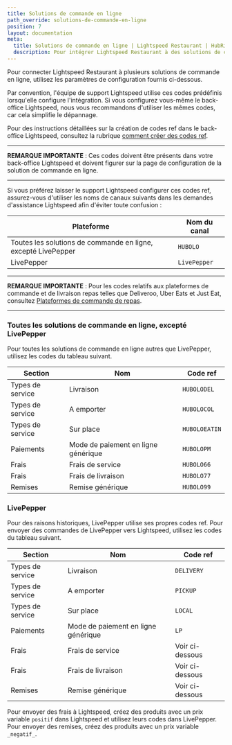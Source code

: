 ```yaml
---
title: Solutions de commande en ligne
path_override: solutions-de-commande-en-ligne
position: 7
layout: documentation
meta:
  title: Solutions de commande en ligne | Lightspeed Restaurant | HubRise
  description: Pour intégrer Lightspeed Restaurant à des solutions de commande en ligne, vous devez spécifier des codes ref dans Lightspeed et dans la page de configuration de la solution de commande.
---
```


Pour connecter Lightspeed Restaurant à plusieurs solutions de commande en ligne, utilisez les paramètres de configuration fournis ci-dessous.

Par convention, l'équipe de support Lightspeed utilise ces codes prédéfinis lorsqu'elle configure l'intégration. Si vous configurez vous-même le back-office Lightspeed, nous vous recommandons d'utiliser les mêmes codes, car cela simplifie le dépannage.

Pour des instructions détaillées sur la création de codes ref dans le back-office Lightspeed, consultez la rubrique [comment créer des codes ref](/apps/lightspeed-restaurant/faqs/create-ref-codes).

---

**REMARQUE IMPORTANTE** : Ces codes doivent être présents dans votre back-office Lightspeed et doivent figurer sur la page de configuration de la solution de commande en ligne.

---

Si vous préférez laisser le support Lightspeed configurer ces codes ref, assurez-vous d'utiliser les noms de canaux suivants dans les demandes d'assistance Lightspeed afin d'éviter toute confusion :

| Plateforme                                                    | Nom du canal |
| ------------------------------------------------------------- | ------------ |
| Toutes les solutions de commande en ligne, excepté LivePepper | `HUBOLO`     |
| LivePepper                                                    | `LivePepper` |

---

**REMARQUE IMPORTANTE** : Pour les codes relatifs aux plateformes de commande et de livraison repas telles que Deliveroo, Uber Eats et Just Eat, consultez [Plateformes de commande de repas](/apps/lightspeed-restaurant/food-ordering-platforms).

---

### Toutes les solutions de commande en ligne, excepté LivePepper

Pour toutes les solutions de commande en ligne autres que LivePepper, utilisez les codes du tableau suivant.

| Section          | Nom                                 | Code ref      |
| ---------------- | ----------------------------------- | ------------- |
| Types de service | Livraison                           | `HUBOLODEL`   |
| Types de service | A emporter                          | `HUBOLOCOL`   |
| Types de service | Sur place                           | `HUBOLOEATIN` |
| Paiements        | Mode de paiement en ligne générique | `HUBOLOPM`    |
| Frais            | Frais de service                    | `HUBOLO66`    |
| Frais            | Frais de livraison                  | `HUBOLO77`    |
| Remises          | Remise générique                    | `HUBOLO99`    |

### LivePepper

Pour des raisons historiques, LivePepper utilise ses propres codes ref. Pour envoyer des commandes de LivePepper vers Lightspeed, utilisez les codes du tableau suivant.

| Section          | Nom                                 | Code ref        |
| ---------------- | ----------------------------------- | --------------- |
| Types de service | Livraison                           | `DELIVERY`      |
| Types de service | A emporter                          | `PICKUP`        |
| Types de service | Sur place                           | `LOCAL`         |
| Paiements        | Mode de paiement en ligne générique | `LP`            |
| Frais            | Frais de service                    | Voir ci-dessous |
| Frais            | Frais de livraison                  | Voir ci-dessous |
| Remises          | Remise générique                    | Voir ci-dessous |

Pour envoyer des frais à Lightspeed, créez des produits avec un prix variable `positif` dans Lightspeed et utilisez leurs codes dans LivePepper. Pour envoyer des remises, créez des produits avec un prix variable `_negatif_`.
